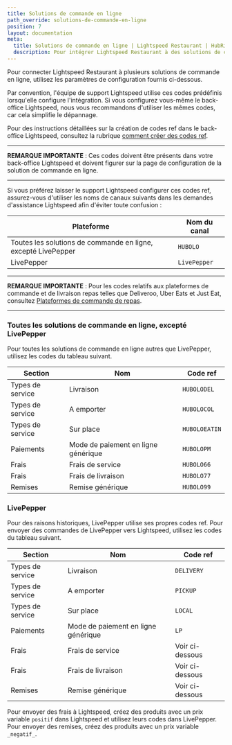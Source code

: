 ```yaml
---
title: Solutions de commande en ligne
path_override: solutions-de-commande-en-ligne
position: 7
layout: documentation
meta:
  title: Solutions de commande en ligne | Lightspeed Restaurant | HubRise
  description: Pour intégrer Lightspeed Restaurant à des solutions de commande en ligne, vous devez spécifier des codes ref dans Lightspeed et dans la page de configuration de la solution de commande.
---
```


Pour connecter Lightspeed Restaurant à plusieurs solutions de commande en ligne, utilisez les paramètres de configuration fournis ci-dessous.

Par convention, l'équipe de support Lightspeed utilise ces codes prédéfinis lorsqu'elle configure l'intégration. Si vous configurez vous-même le back-office Lightspeed, nous vous recommandons d'utiliser les mêmes codes, car cela simplifie le dépannage.

Pour des instructions détaillées sur la création de codes ref dans le back-office Lightspeed, consultez la rubrique [comment créer des codes ref](/apps/lightspeed-restaurant/faqs/create-ref-codes).

---

**REMARQUE IMPORTANTE** : Ces codes doivent être présents dans votre back-office Lightspeed et doivent figurer sur la page de configuration de la solution de commande en ligne.

---

Si vous préférez laisser le support Lightspeed configurer ces codes ref, assurez-vous d'utiliser les noms de canaux suivants dans les demandes d'assistance Lightspeed afin d'éviter toute confusion :

| Plateforme                                                    | Nom du canal |
| ------------------------------------------------------------- | ------------ |
| Toutes les solutions de commande en ligne, excepté LivePepper | `HUBOLO`     |
| LivePepper                                                    | `LivePepper` |

---

**REMARQUE IMPORTANTE** : Pour les codes relatifs aux plateformes de commande et de livraison repas telles que Deliveroo, Uber Eats et Just Eat, consultez [Plateformes de commande de repas](/apps/lightspeed-restaurant/food-ordering-platforms).

---

### Toutes les solutions de commande en ligne, excepté LivePepper

Pour toutes les solutions de commande en ligne autres que LivePepper, utilisez les codes du tableau suivant.

| Section          | Nom                                 | Code ref      |
| ---------------- | ----------------------------------- | ------------- |
| Types de service | Livraison                           | `HUBOLODEL`   |
| Types de service | A emporter                          | `HUBOLOCOL`   |
| Types de service | Sur place                           | `HUBOLOEATIN` |
| Paiements        | Mode de paiement en ligne générique | `HUBOLOPM`    |
| Frais            | Frais de service                    | `HUBOLO66`    |
| Frais            | Frais de livraison                  | `HUBOLO77`    |
| Remises          | Remise générique                    | `HUBOLO99`    |

### LivePepper

Pour des raisons historiques, LivePepper utilise ses propres codes ref. Pour envoyer des commandes de LivePepper vers Lightspeed, utilisez les codes du tableau suivant.

| Section          | Nom                                 | Code ref        |
| ---------------- | ----------------------------------- | --------------- |
| Types de service | Livraison                           | `DELIVERY`      |
| Types de service | A emporter                          | `PICKUP`        |
| Types de service | Sur place                           | `LOCAL`         |
| Paiements        | Mode de paiement en ligne générique | `LP`            |
| Frais            | Frais de service                    | Voir ci-dessous |
| Frais            | Frais de livraison                  | Voir ci-dessous |
| Remises          | Remise générique                    | Voir ci-dessous |

Pour envoyer des frais à Lightspeed, créez des produits avec un prix variable `positif` dans Lightspeed et utilisez leurs codes dans LivePepper. Pour envoyer des remises, créez des produits avec un prix variable `_negatif_`.
